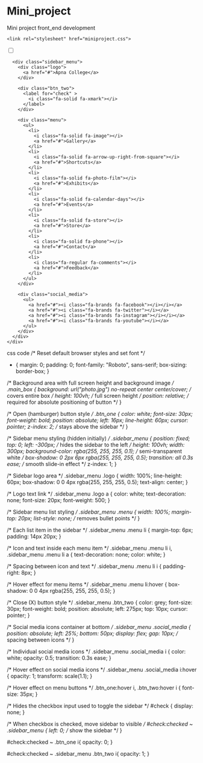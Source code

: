 # Mini_project
Mini project front_end development

<!-- <!DOCTYPE html>
<html lang="en">
<head>
    <meta charset="UTF-8">
    <meta name="viewport" content="width=device-width, initial-scale=1.0">
    <title>Mini project</title>
    <link rel="stylesheet" href="miniproject.css77" />
    <link rel="preconnect" href="https://fonts.googleapis.com">
    <link rel="preconnect" href="https://fonts.gstatic.com" crossorigin>
    <link href="https://fonts.googleapis.com/css2?family=Manufacturing+Consent&family=Roboto:ital,wght@0,100..900;1,100..900&display=swap" 
    rel="stylesheet">
    <link rel="stylesheet" 
    href="https://fonts.googleapis.com/css2?family=Material+Symbols+Outlined:opsz,wght,FILL,GRAD@20..48,100..700,0..1,-50..200&icon_names=home" />
    <link rel="stylesheet" href="https://fonts.googleapis.com/css2?family=Material+Symbols+Outlined:opsz,wght,FILL,GRAD@20..48,100..700,0..1,-50..200&icon_names=check_circle" />

</head>
<body>
    <h1>Apna college </h1>
    <span class="material-symbols-outlined">
    
home
</span>
<span class="material-symbols-outlined">
check_circle
</span>
</body>
</html> -->

<!DOCTYPE html>
<html lang="en">
  <head>
    <meta charset="UTF-8" />
    <meta http-equiv="X-UA-Compatible" content="IE=edge" />
    <meta name="viewport" content="width=device-width, initial-scale=1.0" />
    <title>CSS Project</title>
    <link rel="preconnect" href="https://fonts.googleapis.com" />
    <link rel="preconnect" href="https://fonts.gstatic.com" crossorigin />
    <link
      href="https://fonts.googleapis.com/css2?family=Poppins&display=swap"
      rel="stylesheet"
    />
    <link
      rel="stylesheet"
      href="https://cdnjs.cloudflare.com/ajax/libs/font-awesome/6.4.0/css/all.min.css"
    />
    <link href="https://fonts.googleapis.com/css2?family=Libertinus+Mono&family=Manufacturing+Consent&family=Roboto:ital,wght@0,100..900;1,100..900&display=swap" rel="stylesheet">

    <link rel="stylesheet" href="miniproject.css">
  </head>
  <body>
    <div class="main_box">
      <input type="checkbox" id="check" />
      <div class="btn_one">
        <label for="check">
          <i class="fa-solid fa-bars"></i>
        </label>
      </div>

      <div class="sidebar_menu">
        <div class="logo">
          <a href="#">Apna College</a>
        </div>

        <div class="btn_two">
          <label for="check" >
            <i class="fa-solid fa-xmark"></i>
          </label>
        </div>

        <div class="menu">
          <ul>
            <li>
              <i class="fa-solid fa-image"></i>
              <a href="#">Gallery</a>
            </li>
            <li>
              <i class="fa-solid fa-arrow-up-right-from-square"></i>
              <a href="#">Shortcuts</a>
            </li>
            <li>
              <i class="fa-solid fa-photo-film"></i>
              <a href="#">Exhibits</a>
            </li>
            <li>
              <i class="fa-solid fa-calendar-days"></i>
              <a href="#">Events</a>
            </li>
            <li>
              <i class="fa-solid fa-store"></i>
              <a href="#">Store</a>
            </li>
            <li>
              <i class="fa-solid fa-phone"></i>
              <a href="#">Contact</a>
            </li>
            <li>
              <i class="fa-regular fa-comments"></i>
              <a href="#">Feedback</a>
            </li>
          </ul>
        </div>

        <div class="social_media">
          <ul>
            <a href="#"><i class="fa-brands fa-facebook"></i></i></a>
            <a href="#"><i class="fa-brands fa-twitter"></i></a>
            <a href="#"><i class="fa-brands fa-instagram"></i></i></a>
            <a href="#"><i class="fa-brands fa-youtube"></i></a>
          </ul>
        </div>
      </div>
    </div>
  </body>
</html>


css code 
/* Reset default browser styles and set font */
* {
  margin: 0;
  padding: 0;
  font-family: "Roboto", sans-serif;
  box-sizing: border-box;
}

/* Background area with full screen height and background image */
.main_box {
  background: url("photo.jpg") no-repeat center center/cover; /* covers entire box */
  height: 100vh; /* full screen height */
  position: relative; /* required for absolute positioning of button */
}

/* Open (hamburger) button style */
.btn_one {
  color: white;
  font-size: 30px;
  font-weight: bold;
  position: absolute;
  left: 16px;
  line-height: 60px;
  cursor: pointer;
  z-index: 2; /* stays above the sidebar */
}

/* Sidebar menu styling (hidden initially) */
.sidebar_menu {
  position: fixed;
  top: 0;
  left: -300px; /* hides the sidebar to the left */
  height: 100vh;
  width: 300px;
  background-color: rgba(255, 255, 255, 0.1); /* semi-transparent white */
  box-shadow: 0 2px 6px rgba(255, 255, 255, 0.5);
  transition: all 0.3s ease; /* smooth slide-in effect */
  z-index: 1;
}

/* Sidebar logo area */
.sidebar_menu .logo {
  width: 100%;
  line-height: 60px;
  box-shadow: 0 0 4px rgba(255, 255, 255, 0.5);
  text-align: center;
}

/* Logo text link */
.sidebar_menu .logo a {
  color: white;
  text-decoration: none;
  font-size: 20px;
  font-weight: 500;
}

/* Sidebar menu list styling */
.sidebar_menu .menu {
  width: 100%;
  margin-top: 20px;
  list-style: none; /* removes bullet points */
}

/* Each list item in the sidebar */
.sidebar_menu .menu li {
  margin-top: 6px;
  padding: 14px 20px;
}

/* Icon and text inside each menu item */
.sidebar_menu .menu li i,
.sidebar_menu .menu li a {
  text-decoration: none;
  color: white;
}

/* Spacing between icon and text */
.sidebar_menu .menu li i {
  padding-right: 8px;
}

/* Hover effect for menu items */
.sidebar_menu .menu li:hover {
  box-shadow: 0 0 4px rgba(255, 255, 255, 0.5);
}

/* Close (X) button style */
.sidebar_menu .btn_two {
  color: grey;
  font-size: 30px;
  font-weight: bold;
  position: absolute;
  left: 275px;
  top: 10px;
  cursor: pointer;
}

/* Social media icons container at bottom */
.sidebar_menu .social_media {
  position: absolute;
  left: 25%;
  bottom: 50px;
  display: flex;
  gap: 10px; /* spacing between icons */
}

/* Individual social media icons */
.sidebar_menu .social_media i {
  color: white;
  opacity: 0.5;
  transition: 0.3s ease;
}

/* Hover effect on social media icons */
.sidebar_menu .social_media i:hover {
  opacity: 1;
  transform: scale(1.1);
}

/* Hover effect on menu buttons */
.btn_one:hover i,
.btn_two:hover i {
  font-size: 35px;
}

/* Hides the checkbox input used to toggle the sidebar */
#check {
  display: none;
}

/* When checkbox is checked, move sidebar to visible */
#check:checked ~ .sidebar_menu {
  left: 0; /* show the sidebar */
}

#check:checked ~ .btn_one i{
  opacity: 0;
}

#check:checked ~ .sidebar_menu .btn_two i{
  opacity: 1;
}

